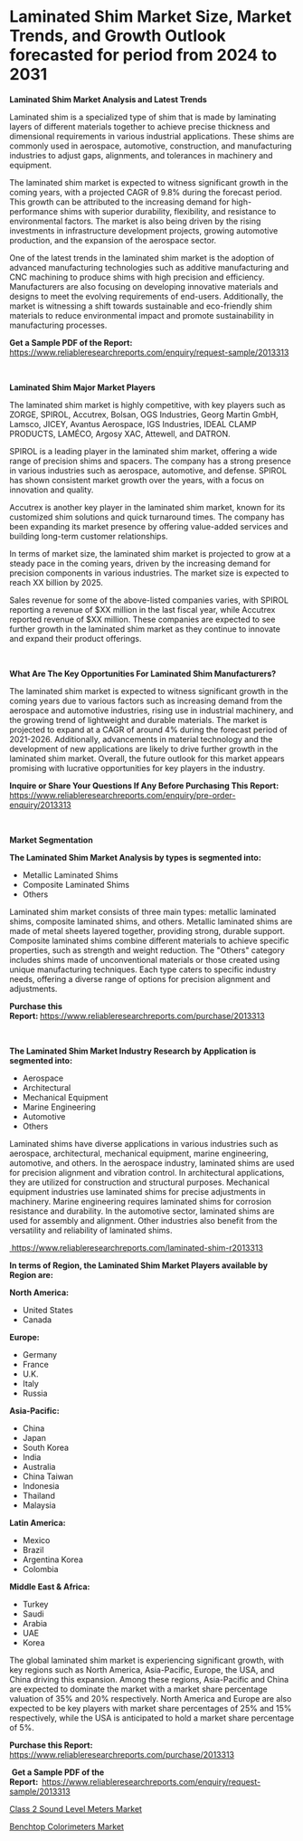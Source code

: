 <p><h1>Laminated Shim Market Size, Market Trends, and Growth Outlook forecasted for period from 2024 to 2031</h1></p><p><strong>Laminated Shim Market Analysis and Latest Trends</strong></p>
<p><p>Laminated shim is a specialized type of shim that is made by laminating layers of different materials together to achieve precise thickness and dimensional requirements in various industrial applications. These shims are commonly used in aerospace, automotive, construction, and manufacturing industries to adjust gaps, alignments, and tolerances in machinery and equipment.</p><p>The laminated shim market is expected to witness significant growth in the coming years, with a projected CAGR of 9.8% during the forecast period. This growth can be attributed to the increasing demand for high-performance shims with superior durability, flexibility, and resistance to environmental factors. The market is also being driven by the rising investments in infrastructure development projects, growing automotive production, and the expansion of the aerospace sector.</p><p>One of the latest trends in the laminated shim market is the adoption of advanced manufacturing technologies such as additive manufacturing and CNC machining to produce shims with high precision and efficiency. Manufacturers are also focusing on developing innovative materials and designs to meet the evolving requirements of end-users. Additionally, the market is witnessing a shift towards sustainable and eco-friendly shim materials to reduce environmental impact and promote sustainability in manufacturing processes.</p></p>
<p><strong>Get a Sample PDF of the Report:&nbsp;</strong> <a href="https://www.reliableresearchreports.com/enquiry/request-sample/2013313">https://www.reliableresearchreports.com/enquiry/request-sample/2013313</a></p>
<p>&nbsp;</p>
<p><strong>Laminated Shim Major Market Players</strong></p>
<p><p>The laminated shim market is highly competitive, with key players such as ZORGE, SPIROL, Accutrex, Bolsan, OGS Industries, Georg Martin GmbH, Lamsco, JICEY, Avantus Aerospace, IGS Industries, IDEAL CLAMP PRODUCTS, LAMÉCO, Argosy XAC, Attewell, and DATRON.</p><p>SPIROL is a leading player in the laminated shim market, offering a wide range of precision shims and spacers. The company has a strong presence in various industries such as aerospace, automotive, and defense. SPIROL has shown consistent market growth over the years, with a focus on innovation and quality.</p><p>Accutrex is another key player in the laminated shim market, known for its customized shim solutions and quick turnaround times. The company has been expanding its market presence by offering value-added services and building long-term customer relationships.</p><p>In terms of market size, the laminated shim market is projected to grow at a steady pace in the coming years, driven by the increasing demand for precision components in various industries. The market size is expected to reach XX billion by 2025.</p><p>Sales revenue for some of the above-listed companies varies, with SPIROL reporting a revenue of $XX million in the last fiscal year, while Accutrex reported revenue of $XX million. These companies are expected to see further growth in the laminated shim market as they continue to innovate and expand their product offerings.</p></p>
<p>&nbsp;</p>
<p><strong>What Are The Key Opportunities For Laminated Shim Manufacturers?</strong></p>
<p><p>The laminated shim market is expected to witness significant growth in the coming years due to various factors such as increasing demand from the aerospace and automotive industries, rising use in industrial machinery, and the growing trend of lightweight and durable materials. The market is projected to expand at a CAGR of around 4% during the forecast period of 2021-2026. Additionally, advancements in material technology and the development of new applications are likely to drive further growth in the laminated shim market. Overall, the future outlook for this market appears promising with lucrative opportunities for key players in the industry.</p></p>
<p><strong>Inquire or Share Your Questions If Any Before Purchasing This Report:</strong> <a href="https://www.reliableresearchreports.com/enquiry/pre-order-enquiry/2013313">https://www.reliableresearchreports.com/enquiry/pre-order-enquiry/2013313</a></p>
<p>&nbsp;</p>
<p><strong>Market Segmentation</strong></p>
<p><strong>The Laminated Shim Market Analysis by types is segmented into:</strong></p>
<p><ul><li>Metallic Laminated Shims</li><li>Composite Laminated Shims</li><li>Others</li></ul></p>
<p><p>Laminated shim market consists of three main types: metallic laminated shims, composite laminated shims, and others. Metallic laminated shims are made of metal sheets layered together, providing strong, durable support. Composite laminated shims combine different materials to achieve specific properties, such as strength and weight reduction. The "Others" category includes shims made of unconventional materials or those created using unique manufacturing techniques. Each type caters to specific industry needs, offering a diverse range of options for precision alignment and adjustments.</p></p>
<p><strong>Purchase this Report:&nbsp;</strong><a href="https://www.reliableresearchreports.com/purchase/2013313">https://www.reliableresearchreports.com/purchase/2013313</a></p>
<p>&nbsp;</p>
<p><strong>The Laminated Shim Market Industry Research by Application is segmented into:</strong></p>
<p><ul><li>Aerospace</li><li>Architectural</li><li>Mechanical Equipment</li><li>Marine Engineering</li><li>Automotive</li><li>Others</li></ul></p>
<p><p>Laminated shims have diverse applications in various industries such as aerospace, architectural, mechanical equipment, marine engineering, automotive, and others. In the aerospace industry, laminated shims are used for precision alignment and vibration control. In architectural applications, they are utilized for construction and structural purposes. Mechanical equipment industries use laminated shims for precise adjustments in machinery. Marine engineering requires laminated shims for corrosion resistance and durability. In the automotive sector, laminated shims are used for assembly and alignment. Other industries also benefit from the versatility and reliability of laminated shims.</p></p>
<p><a href="https://www.reliableresearchreports.com/laminated-shim-r2013313">&nbsp;https://www.reliableresearchreports.com/laminated-shim-r2013313</a></p>
<p><strong>In terms of Region, the Laminated Shim Market Players available by Region are:</strong></p>
<p>
    <p> <strong> North America: </strong>
        <ul>
            <li>United States</li>
            <li>Canada</li>
        </ul>
        </p> 
    <p> <strong> Europe: </strong>
        <ul>
            <li>Germany</li>
            <li>France</li>
            <li>U.K.</li>
            <li>Italy</li>
            <li>Russia</li>
        </ul>
        </p> 
    <p> <strong> Asia-Pacific: </strong>
        <ul>
            <li>China</li>
            <li>Japan</li>
            <li>South Korea</li>
            <li>India</li>
            <li>Australia</li>
            <li>China Taiwan</li>
            <li>Indonesia</li>
            <li>Thailand</li>
            <li>Malaysia</li>
        </ul>
        </p> 
    <p> <strong> Latin America: </strong>
        <ul>
            <li>Mexico</li>
            <li>Brazil</li>
            <li>Argentina Korea</li>
            <li>Colombia</li>
        </ul>
        </p> 
    <p> <strong> Middle East & Africa: </strong>
        <ul>
            <li>Turkey</li>
            <li>Saudi</li>
            <li>Arabia</li>
            <li>UAE</li>
            <li>Korea</li>
        </ul>
    </p>
    </p>
<p><p>The global laminated shim market is experiencing significant growth, with key regions such as North America, Asia-Pacific, Europe, the USA, and China driving this expansion. Among these regions, Asia-Pacific and China are expected to dominate the market with a market share percentage valuation of 35% and 20% respectively. North America and Europe are also expected to be key players with market share percentages of 25% and 15% respectively, while the USA is anticipated to hold a market share percentage of 5%.</p></p>
<p><strong>Purchase this Report: </strong><a href="https://www.reliableresearchreports.com/purchase/2013313">https://www.reliableresearchreports.com/purchase/2013313</a></p>
<p>&nbsp;<strong>Get a Sample PDF of the Report:&nbsp;&nbsp;</strong><a href="https://www.reliableresearchreports.com/enquiry/request-sample/2013313">https://www.reliableresearchreports.com/enquiry/request-sample/2013313</a></p>
<p><strong></strong></p>
<p><p><a href="https://github.com/joannagoyvaerts/Market-Research-Report-List-3/blob/main/class-2-sound-level-meters-market.md">Class 2 Sound Level Meters Market</a></p><p><a href="https://github.com/lubmix/Market-Research-Report-List-3/blob/main/benchtop-colorimeters-market.md">Benchtop Colorimeters Market</a></p></p>